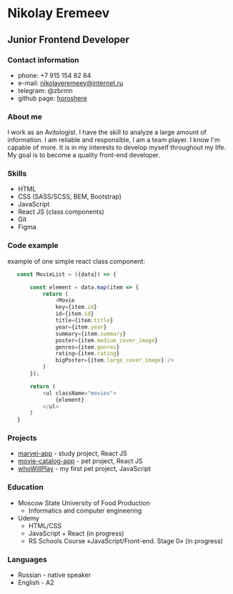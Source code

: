  # Nikolay Eremeev
 ## Junior Frontend Developer
 ### Contact information
 * phone: +7 915 154 82 84
 * e-mail: nikolayeremeev@internet.ru
 * telegram: @zbrmn
 * github page: [horoshere](https://github.com/horoshere)

 ### About me
I work as an Avitologist. I have the skill to analyze a large amount of information. I am reliable and responsible, I am a team player.
I know I'm capable of more. It is in my interests to develop myself throughout my life. My goal is to become a quality front-end developer.
 ### Skills
 * HTML
 * CSS (SASS/SCSS, BEM, Bootstrap)
 * JavaScript
 * React JS (class components)
 * Git
 * Figma
 ### Code example
 example of one simple react class component:
 ```javascript
    const MovieList = ({data}) => {

        const element = data.map(item => {
            return (
                <Movie 
                key={item.id}
                id={item.id}
                title={item.title}
                year={item.year}
                summary={item.summary}
                poster={item.medium_cover_image}
                genres={item.genres}
                rating={item.rating}
                bigPoster={item.large_cover_image} />
            )
        });

        return (
            <ul className="movies">
                {element}
            </ul>
        )
    }
```

### Projects
* [marvel-app](https://horoshere.github.io/marvel-app/) - study project, React JS
* [movie-catalog-app](https://horoshere.github.io/movie-catalog-app/) - pet project, React JS
* [whoWillPlay](https://github.com/horoshere/whoWillPlay) - my first pet project, JavaScript


### Education
* Moscow State University of Food Production
    * Informatics and computer engineering
* Udemy
    * HTML/CSS
    * JavaScript + React (in progress)
    * RS Schools Course «JavaScript/Front-end. Stage 0» (in progress)

### Languages
* Russian - native speaker
* English - A2

